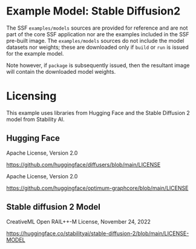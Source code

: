 <!-- Copyright (c) 2023 Graphcore Ltd. All rights reserved. -->
# Example Model: Stable Diffusion2

The SSF `examples/models` sources are provided for reference and are not part of the core SSF application nor are the examples included in the SSF pre-built image.
The `examples/models` sources do not include the model datasets nor weights; these are downloaded only if `build` or `run` is issued for the example model.

Note however, if `package` is subsequently issued, then the resultant image will contain the downloaded model weights.

# Licensing

This example uses libraries from Hugging Face and the Stable Diffusion 2 model from Stability AI.

## Hugging Face

Apache License, Version 2.0

https://github.com/huggingface/diffusers/blob/main/LICENSE

Apache License, Version 2.0

https://github.com/huggingface/optimum-graphcore/blob/main/LICENSE

## Stable diffusion 2 Model

CreativeML Open RAIL++-M License, November 24, 2022

https://huggingface.co/stabilityai/stable-diffusion-2/blob/main/LICENSE-MODEL
